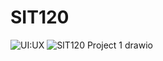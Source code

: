 # SIT120
![UI:UX](https://user-images.githubusercontent.com/94776079/142752041-055e9741-1778-4752-8a60-f21175d61ef3.jpg)
![SIT120 Project 1 drawio](https://user-images.githubusercontent.com/94776079/142752282-5b2933be-e4f1-4f86-a9c5-13b0d2d305e3.png)
